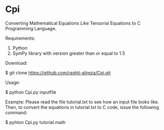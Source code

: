 # Cpi
Converting Mathematical Equations Like Tensorial Equations to C Programming Language.

Requirements:
1. Python
2. SymPy library with version greater than or equal to 1.5

Download:

$ git clone https://github.com/rashti-alireza/Cpi.git

Usage:

$ python Cpi.py inputfile

Example:
Please read the file tutorial.txt to see how an input file looks like.
Then, to convert the equations in tutorial.txt to C code,
issue the following command:

$ pyhton Cpi.py tutorial.math

